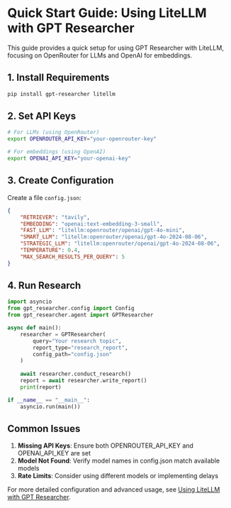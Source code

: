 # Quick Start Guide: Using LiteLLM with GPT Researcher

This guide provides a quick setup for using GPT Researcher with LiteLLM, focusing on OpenRouter for LLMs and OpenAI for embeddings.

## 1. Install Requirements

```bash
pip install gpt-researcher litellm
```

## 2. Set API Keys

```bash
# For LLMs (using OpenRouter)
export OPENROUTER_API_KEY="your-openrouter-key"

# For embeddings (using OpenAI)
export OPENAI_API_KEY="your-openai-key"
```

## 3. Create Configuration

Create a file `config.json`:

```json
{
    "RETRIEVER": "tavily",
    "EMBEDDING": "openai:text-embedding-3-small",
    "FAST_LLM": "litellm:openrouter/openai/gpt-4o-mini",
    "SMART_LLM": "litellm:openrouter/openai/gpt-4o-2024-08-06",
    "STRATEGIC_LLM": "litellm:openrouter/openai/gpt-4o-2024-08-06",
    "TEMPERATURE": 0.4,
    "MAX_SEARCH_RESULTS_PER_QUERY": 5
}
```

## 4. Run Research

```python
import asyncio
from gpt_researcher.config import Config
from gpt_researcher.agent import GPTResearcher

async def main():
    researcher = GPTResearcher(
        query="Your research topic",
        report_type="research_report",
        config_path="config.json"
    )
    
    await researcher.conduct_research()
    report = await researcher.write_report()
    print(report)

if __name__ == "__main__":
    asyncio.run(main())
```

## Common Issues

1. **Missing API Keys**: Ensure both OPENROUTER_API_KEY and OPENAI_API_KEY are set
2. **Model Not Found**: Verify model names in config.json match available models
3. **Rate Limits**: Consider using different models or implementing delays

For more detailed configuration and advanced usage, see [Using LiteLLM with GPT Researcher](using-litellm.md).
